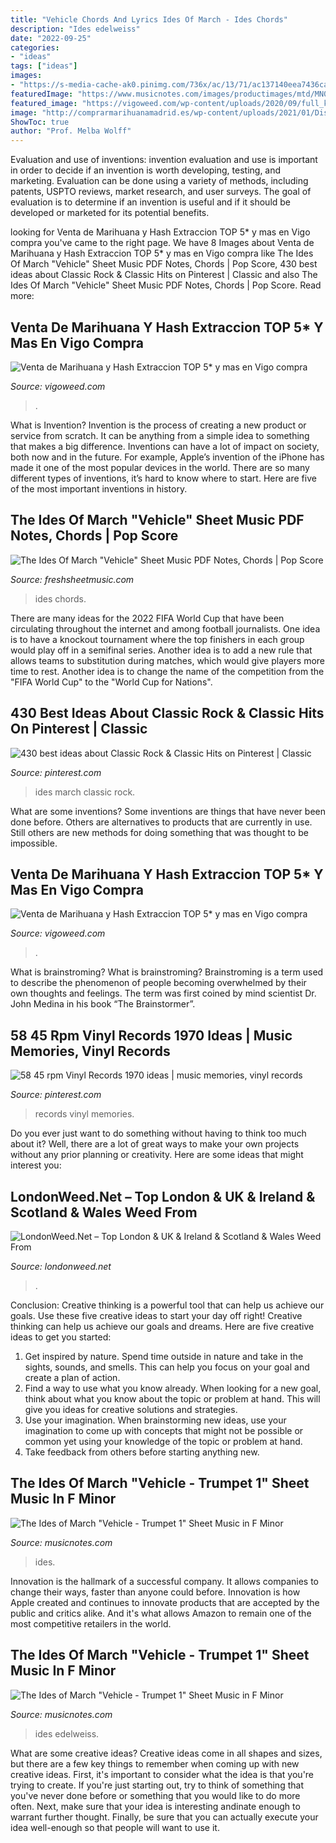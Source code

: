 ```yaml
---
title: "Vehicle Chords And Lyrics Ides Of March - Ides Chords"
description: "Ides edelweiss"
date: "2022-09-25"
categories:
- "ideas"
tags: ["ideas"]
images:
- "https://s-media-cache-ak0.pinimg.com/736x/ac/13/71/ac137140eea7436ca6be83b60b3715b0.jpg"
featuredImage: "https://www.musicnotes.com/images/productimages/mtd/MN0181368.gif"
featured_image: "https://vigoweed.com/wp-content/uploads/2020/09/full_kamagra_oral_new-1024x585.png"
image: "http://comprarmarihuanamadrid.es/wp-content/uploads/2021/01/Diseno-sin-titulo-92.jpg"
ShowToc: true
author: "Prof. Melba Wolff"
---
```



Evaluation and use of inventions:
invention evaluation and use is important in order to decide if an invention is worth developing, testing, and marketing. Evaluation can be done using a variety of methods, including patents, USPTO reviews, market research, and user surveys. The goal of evaluation is to determine if an invention is useful and if it should be developed or marketed for its potential benefits.

	

		
looking for Venta de Marihuana y Hash Extraccion TOP 5* y mas en Vigo compra you've came to the right page. We have 8 Images about Venta de Marihuana y Hash Extraccion TOP 5* y mas en Vigo compra like The Ides Of March &quot;Vehicle&quot; Sheet Music PDF Notes, Chords | Pop Score, 430 best ideas about Classic Rock &amp; Classic Hits on Pinterest | Classic and also The Ides Of March &quot;Vehicle&quot; Sheet Music PDF Notes, Chords | Pop Score. Read more:
		
    
## Venta De Marihuana Y Hash Extraccion TOP 5* Y Mas En Vigo Compra

<img loading=lazy src="https://vigoweed.com/wp-content/uploads/2021/08/descarga-32.jpg" onerror="this.onerror=null;this.src='https://tse2.mm.bing.net/th?id=OIP.ENJZIaapZMIR45ZYs3lEmQAAAA&amp;pid=15.1';" alt="Venta de Marihuana y Hash Extraccion TOP 5* y mas en Vigo compra">

_Source: vigoweed.com_

>. 

	

What is Invention?
Invention is the process of creating a new product or service from scratch. It can be anything from a simple idea to something that makes a big difference. Inventions can have a lot of impact on society, both now and in the future. For example, Apple’s invention of the iPhone has made it one of the most popular devices in the world. There are so many different types of inventions, it’s hard to know where to start. Here are five of the most important inventions in history.

    
## The Ides Of March &quot;Vehicle&quot; Sheet Music PDF Notes, Chords | Pop Score

<img loading=lazy src="https://freshsheetmusic.com/media/catalog/product/t/h/the_ides_of_march-vehicle-musicnotes_thumbnail.png" onerror="this.onerror=null;this.src='https://tse1.mm.bing.net/th?id=OIP.dxOlTa8r0v1nNbwY9z8RNwHaJk&amp;pid=15.1';" alt="The Ides Of March &quot;Vehicle&quot; Sheet Music PDF Notes, Chords | Pop Score">

_Source: freshsheetmusic.com_

>ides chords. 

	

There are many ideas for the 2022 FIFA World Cup that have been circulating throughout the internet and among football journalists. One idea is to have a knockout tournament where the top finishers in each group would play off in a semifinal series. Another idea is to add a new rule that allows teams to substitution during matches, which would give players more time to rest. Another idea is to change the name of the competition from the "FIFA World Cup" to the "World Cup for Nations".

    
## 430 Best Ideas About Classic Rock &amp; Classic Hits On Pinterest | Classic

<img loading=lazy src="https://s-media-cache-ak0.pinimg.com/736x/ac/13/71/ac137140eea7436ca6be83b60b3715b0.jpg" onerror="this.onerror=null;this.src='https://tse1.mm.bing.net/th?id=OIP.uxytwXmBdArvWDx-ppBoeQHaFj&amp;pid=15.1';" alt="430 best ideas about Classic Rock &amp; Classic Hits on Pinterest | Classic">

_Source: pinterest.com_

>ides march classic rock. 

	

What are some inventions?
Some inventions are things that have never been done before. Others are alternatives to products that are currently in use. Still others are new methods for doing something that was thought to be impossible.

    
## Venta De Marihuana Y Hash Extraccion TOP 5* Y Mas En Vigo Compra

<img loading=lazy src="https://vigoweed.com/wp-content/uploads/2020/09/full_kamagra_oral_new-1024x585.png" onerror="this.onerror=null;this.src='https://tse3.mm.bing.net/th?id=OIP.qFsLQh7ZubOmNOlLBxBHFAHaEO&amp;pid=15.1';" alt="Venta de Marihuana y Hash Extraccion TOP 5* y mas en Vigo compra">

_Source: vigoweed.com_

>. 

	

What is brainstroming?
What is brainstroming? Brainstroming is a term used to describe the phenomenon of people becoming overwhelmed by their own thoughts and feelings. The term was first coined by mind scientist Dr. John Medina in his book “The Brainstormer”.

    
## 58 45 Rpm Vinyl Records 1970 Ideas | Music Memories, Vinyl Records

<img loading=lazy src="https://i.pinimg.com/236x/4e/89/da/4e89daf8a9524a84416f0b840534463b--vehicle-ides-of-march-school-memories.jpg" onerror="this.onerror=null;this.src='https://tse4.mm.bing.net/th?id=OIP.Pjjb2P_w7uzgtm-OlUxlZQHaHa&amp;pid=15.1';" alt="58 45 rpm Vinyl Records 1970 ideas | music memories, vinyl records">

_Source: pinterest.com_

>records vinyl memories. 

	

Do you ever just want to do something without having to think too much about it? Well, there are a lot of great ways to make your own projects without any prior planning or creativity. Here are some ideas that might interest you: 

    
## LondonWeed.Net – Top London &amp; UK &amp; Ireland &amp; Scotland &amp; Wales Weed From

<img loading=lazy src="http://comprarmarihuanamadrid.es/wp-content/uploads/2021/01/Diseno-sin-titulo-92.jpg" onerror="this.onerror=null;this.src='https://tse1.mm.bing.net/th?id=OIP.TRw-WvVeCU4YQ7CcPZ7anAAAAA&amp;pid=15.1';" alt="LondonWeed.Net – Top London &amp; UK &amp; Ireland &amp; Scotland &amp; Wales Weed From">

_Source: londonweed.net_

>. 

	

Conclusion: Creative thinking is a powerful tool that can help us achieve our goals. Use these five creative ideas to start your day off right!
Creative thinking can help us achieve our goals and dreams. Here are five creative ideas to get you started: 
1. Get inspired by nature. Spend time outside in nature and take in the sights, sounds, and smells. This can help you focus on your goal and create a plan of action. 
2. Find a way to use what you know already. When looking for a new goal, think about what you know about the topic or problem at hand. This will give you ideas for creative solutions and strategies. 
3. Use your imagination. When brainstorming new ideas, use your imagination to come up with concepts that might not be possible or common yet using your knowledge of the topic or problem at hand. 
4. Take feedback from others before starting anything new.

    
## The Ides Of March &quot;Vehicle - Trumpet 1&quot; Sheet Music In F Minor

<img loading=lazy src="https://www.musicnotes.com/images/productimages/mtd/MN0042011.gif" onerror="this.onerror=null;this.src='https://tse1.mm.bing.net/th?id=OIP.Fj-oILfHLZjdPd1I9aRvjgDhEs&amp;pid=15.1';" alt="The Ides of March &quot;Vehicle - Trumpet 1&quot; Sheet Music in F Minor">

_Source: musicnotes.com_

>ides. 

	

Innovation is the hallmark of a successful company. It allows companies to change their ways, faster than anyone could before. Innovation is how Apple created and continues to innovate products that are accepted by the public and critics alike. And it's what allows Amazon to remain one of the most competitive retailers in the world.

    
## The Ides Of March &quot;Vehicle - Trumpet 1&quot; Sheet Music In F Minor

<img loading=lazy src="https://www.musicnotes.com/images/productimages/mtd/MN0181368.gif" onerror="this.onerror=null;this.src='https://tse3.mm.bing.net/th?id=OIP.FYJ2gqEznJXaCwCTTnn96wAAAA&amp;pid=15.1';" alt="The Ides of March &quot;Vehicle - Trumpet 1&quot; Sheet Music in F Minor">

_Source: musicnotes.com_

>ides edelweiss. 

	

What are some creative ideas?
Creative ideas come in all shapes and sizes, but there are a few key things to remember when coming up with new creative ideas. First, it's important to consider what the idea is that you're trying to create. If you're just starting out, try to think of something that you've never done before or something that you would like to do more often. Next, make sure that your idea is interesting andinate enough to warrant further thought. Finally, be sure that you can actually execute your idea well-enough so that people will want to use it.

